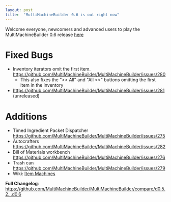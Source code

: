 ```yaml
---
layout: post
title:  "MultiMachineBuilder 0.6 is out right now"
---
```

Welcome everyone, newcomers and advanced users to play the MultiMachineBuilder 0.6 release [here](https://github.com/MultiMachineBuilder/MultiMachineBuilder/releases/tag/d0.6)

# Fixed Bugs
* Inventory iterators omit the first item. https://github.com/MultiMachineBuilder/MultiMachineBuilder/issues/280
  * This also fixes the "<< All" and "All >>" buttons omitting the first item in the inventory
* https://github.com/MultiMachineBuilder/MultiMachineBuilder/issues/281 (unreleased)

# Additions
* Timed Ingredient Packet Dispatcher https://github.com/MultiMachineBuilder/MultiMachineBuilder/issues/275
* Autocrafters https://github.com/MultiMachineBuilder/MultiMachineBuilder/issues/282
* Bill of Materials workbench https://github.com/MultiMachineBuilder/MultiMachineBuilder/issues/276
* Trash can https://github.com/MultiMachineBuilder/MultiMachineBuilder/issues/279
* Wiki: [Item Machines](https://github.com/MultiMachineBuilder/MultiMachineBuilder/wiki/Item-Machines)

**Full Changelog**: https://github.com/MultiMachineBuilder/MultiMachineBuilder/compare/d0.5.2...d0.6